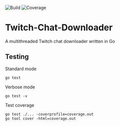 ![Build](https://github.com/DennisPing/Twitch-Chat-Downloader/actions/workflows/go.yml/badge.svg)
![Coverage](https://img.shields.io/badge/Coverage-29.6%25-red)

# Twitch-Chat-Downloader

A multithreaded Twitch chat downloader written in Go

## Testing

Standard mode
```
go test
```

Verbose mode
```
go test -v
```

Test coverage
```
go test ./... -coverprofile=coverage.out
go tool cover -html=coverage.out
```